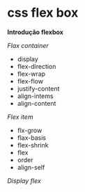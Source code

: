 # css flex box


**Introdução flexbox**

*Flax container*
- display
- flex-direction
- flex-wrap
- flex-flow
- justify-content
- align-intems
- align-content

*Flex item*
- flx-grow
- flax-basis
- flex-shrink
- flex
- order
- align-self

*Display flex*

